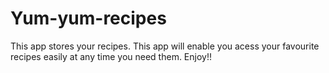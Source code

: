 # Yum-yum-recipes
This app stores your recipes.
This app will enable you acess your favourite recipes easily at any time you need them.
Enjoy!!

